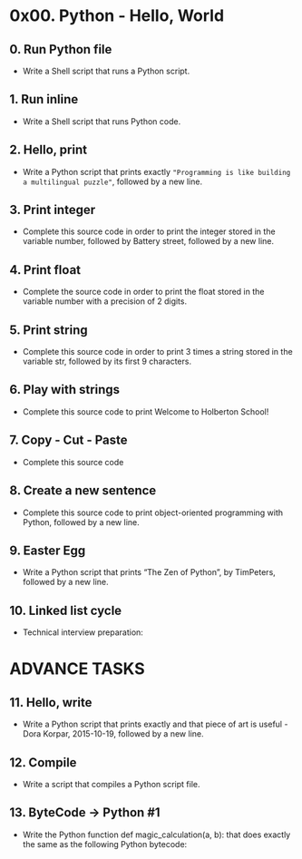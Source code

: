 # 0x00. Python - Hello, World

## 0. Run Python file
* Write a Shell script that runs a Python script.

## 1. Run inline
* Write a Shell script that runs Python code.

## 2. Hello, print
* Write a Python script that prints exactly `"Programming is like building a multilingual puzzle"`, followed by a new line.

## 3. Print integer
* Complete this source code in order to print the integer stored in the variable number, followed by Battery street, followed by a new line.

## 4. Print float
* Complete the source code in order to print the float stored in the variable number with a precision of 2 digits.

## 5. Print string
* Complete this source code in order to print 3 times a string stored in the variable str, followed by its first 9 characters.

## 6. Play with strings
* Complete this source code to print Welcome to Holberton School!

## 7. Copy - Cut - Paste
* Complete this source code

## 8. Create a new sentence
* Complete this source code to print object-oriented programming with Python, followed by a new line.

## 9. Easter Egg
* Write a Python script that prints “The Zen of Python”, by TimPeters, followed by a new line.

## 10. Linked list cycle
* Technical interview preparation:

# ADVANCE TASKS

## 11. Hello, write
* Write a Python script that prints exactly and that piece of art is useful - Dora Korpar, 2015-10-19, followed by a new line.

## 12. Compile
* Write a script that compiles a Python script file.

## 13. ByteCode -> Python #1
* Write the Python function def magic_calculation(a, b): that does exactly the same as the following Python bytecode:
